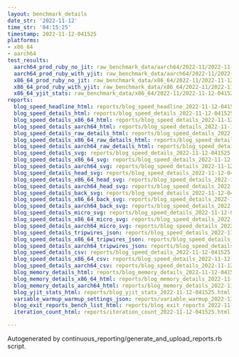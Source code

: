```yaml
---
layout: benchmark_details
date_str: '2022-11-12'
time_str: '04:15:25'
timestamp: 2022-11-12-041525
platforms:
- x86_64
- aarch64
test_results:
  aarch64_prod_ruby_no_jit: raw_benchmark_data/aarch64/2022-11/2022-11-12-041525_basic_benchmark_aarch64_prod_ruby_no_jit.json
  aarch64_prod_ruby_with_yjit: raw_benchmark_data/aarch64/2022-11/2022-11-12-041525_basic_benchmark_aarch64_prod_ruby_with_yjit.json
  x86_64_prod_ruby_no_jit: raw_benchmark_data/x86_64/2022-11/2022-11-12-041525_basic_benchmark_x86_64_prod_ruby_no_jit.json
  x86_64_prod_ruby_with_yjit: raw_benchmark_data/x86_64/2022-11/2022-11-12-041525_basic_benchmark_x86_64_prod_ruby_with_yjit.json
  x86_64_yjit_stats: raw_benchmark_data/x86_64/2022-11/2022-11-12-041525_basic_benchmark_x86_64_yjit_stats.json
reports:
  blog_speed_headline_html: reports/blog_speed_headline_2022-11-12-041525.html
  blog_speed_details_html: reports/blog_speed_details_2022-11-12-041525.html
  blog_speed_details_x86_64_html: reports/blog_speed_details_2022-11-12-041525.x86_64.html
  blog_speed_details_aarch64_html: reports/blog_speed_details_2022-11-12-041525.aarch64.html
  blog_speed_details_raw_details_html: reports/blog_speed_details_2022-11-12-041525.raw_details.html
  blog_speed_details_x86_64_raw_details_html: reports/blog_speed_details_2022-11-12-041525.x86_64.raw_details.html
  blog_speed_details_aarch64_raw_details_html: reports/blog_speed_details_2022-11-12-041525.aarch64.raw_details.html
  blog_speed_details_svg: reports/blog_speed_details_2022-11-12-041525.svg
  blog_speed_details_x86_64_svg: reports/blog_speed_details_2022-11-12-041525.x86_64.svg
  blog_speed_details_aarch64_svg: reports/blog_speed_details_2022-11-12-041525.aarch64.svg
  blog_speed_details_head_svg: reports/blog_speed_details_2022-11-12-041525.head.svg
  blog_speed_details_x86_64_head_svg: reports/blog_speed_details_2022-11-12-041525.x86_64.head.svg
  blog_speed_details_aarch64_head_svg: reports/blog_speed_details_2022-11-12-041525.aarch64.head.svg
  blog_speed_details_back_svg: reports/blog_speed_details_2022-11-12-041525.back.svg
  blog_speed_details_x86_64_back_svg: reports/blog_speed_details_2022-11-12-041525.x86_64.back.svg
  blog_speed_details_aarch64_back_svg: reports/blog_speed_details_2022-11-12-041525.aarch64.back.svg
  blog_speed_details_micro_svg: reports/blog_speed_details_2022-11-12-041525.micro.svg
  blog_speed_details_x86_64_micro_svg: reports/blog_speed_details_2022-11-12-041525.x86_64.micro.svg
  blog_speed_details_aarch64_micro_svg: reports/blog_speed_details_2022-11-12-041525.aarch64.micro.svg
  blog_speed_details_tripwires_json: reports/blog_speed_details_2022-11-12-041525.tripwires.json
  blog_speed_details_x86_64_tripwires_json: reports/blog_speed_details_2022-11-12-041525.x86_64.tripwires.json
  blog_speed_details_aarch64_tripwires_json: reports/blog_speed_details_2022-11-12-041525.aarch64.tripwires.json
  blog_speed_details_csv: reports/blog_speed_details_2022-11-12-041525.csv
  blog_speed_details_x86_64_csv: reports/blog_speed_details_2022-11-12-041525.x86_64.csv
  blog_speed_details_aarch64_csv: reports/blog_speed_details_2022-11-12-041525.aarch64.csv
  blog_memory_details_html: reports/blog_memory_details_2022-11-12-041525.html
  blog_memory_details_x86_64_html: reports/blog_memory_details_2022-11-12-041525.x86_64.html
  blog_memory_details_aarch64_html: reports/blog_memory_details_2022-11-12-041525.aarch64.html
  blog_yjit_stats_html: reports/blog_yjit_stats_2022-11-12-041525.html
  variable_warmup_warmup_settings_json: reports/variable_warmup_2022-11-12-041525.warmup_settings.json
  blog_exit_reports_bench_list_html: reports/blog_exit_reports_2022-11-12-041525.bench_list.html
  iteration_count_html: reports/iteration_count_2022-11-12-041525.html

---
```

Autogenerated by continuous_reporting/generate_and_upload_reports.rb script.
